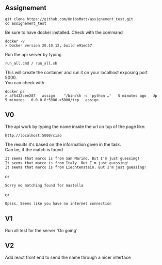 ## Assignement
```shell
git clone https://github.com/UnibsMatt/assignement_test.git
cd assignement_test
```
Be sure to have docker installed. Check with the command

```shell
docker -v
> Docker version 20.10.12, build e91ed57
```

Run the api server by typing
```shell
run_all.cmd / run_all.sh
```
This will create the container and run it on your localhost exposing port 5000.   
You can check with 

```shell
docker ps
> af5432cee287   assign    "/bin/sh -c 'python …"   5 minutes ago   Up 5 minutes   0.0.0.0:5000->5000/tcp   assign
```

## V0
The api work by typing the name inside the url on top of the page like:
```
http://localhost:5000/ciao
```
The results it's based on the information given in the task.  
Can be, if the match is found
```html
It seems that marco is from San Marino. But I'm just guessing!
It seems that marco is from Italy. But I'm just guessing!
It seems that marco is from Liechtenstein. But I'm just guessing!
```
or
```html
Sorry no matching found for mastella
```
or 
```html
Opsss. Seems like you have no internet connection
```

## V1
Run all test for the server 'On going'

## V2
Add react front end to send the name through a nicer interface
